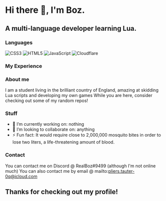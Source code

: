 # Hi there 👋, I'm Boz.

## A multi-language developer learning Lua.

### Languages
![CSS3](https://img.shields.io/badge/css3-%231572B6.svg?style=for-the-badge&logo=css3&logoColor=white)
![HTML5](https://img.shields.io/badge/html5-%23E34F26.svg?style=for-the-badge&logo=html5&logoColor=white) 
![JavaScript](https://img.shields.io/badge/javascript-%23323330.svg?style=for-the-badge&logo=javascript&logoColor=%23F7DF1E)
![Cloudflare](https://img.shields.io/badge/Cloudflare-F38020?style=for-the-badge&logo=Cloudflare&logoColor=white)

### My Experience

### About me
I am a student living in the brilliant country of England, amazing at skidding Lua scripts and developing my own games
While you are here, consider checking out some of my random repos!

### Stuff
- 🔭 I’m currently working on: nothing
- 👯 I’m looking to collaborate on: anything
- ⚡ Fun fact: It would require close to 2,000,000 mosquito bites in order to lose two liters, a life-threatening amount of blood.

### Contact
You can contact me on Discord @ RealBoz#9499 (although I'm not online much)
You can also contact me by email @ mailto:pliers.tauter-0q@icloud.com

## Thanks for checking out my profile!


<!--
**nachodevV2/nachodevV2** is a ✨ _special_ ✨ repository because its `README.md` (this file) appears on your GitHub profile.

Here are some ideas to get you started:

- 🔭 I’m currently working on ...
- 🌱 I’m currently learning ...
- 👯 I’m looking to collaborate on ...
- 🤔 I’m looking for help with ...
- 💬 Ask me about ...
- 📫 How to reach me: ...
- 😄 Pronouns: ...
- ⚡ Fun fact: ...
-->
